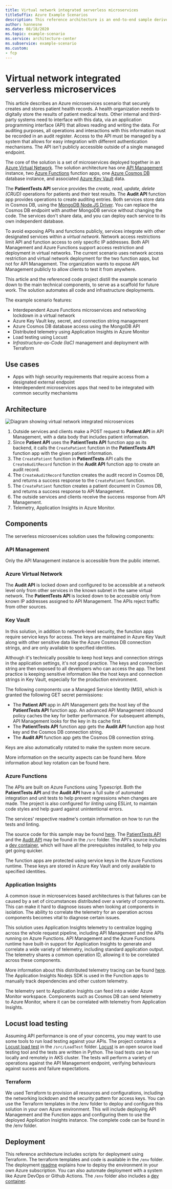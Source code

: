 ```yaml
---
title: Virtual network integrated serverless microservices
titleSuffix: Azure Example Scenarios
description: This reference architecture is an end-to-end sample derived from a customer engagement. It is an example of a microservices architecture, built using Azure Functions that can integrate with other services residing in a vnet. 
author: hannesne
ms.date: 08/18/2020
ms.topic: example-scenario
ms.service: architecture-center
ms.subservice: example-scenario
ms.custom:
- fcp
---
```


# Virtual network integrated serverless microservices

This article describes an Azure microservices scenario that securely creates and stores patient health records. A health organization needs to digitally store the results of patient medical tests. Other internal and third-party systems need to interface with this data, via an application programming interface (API) that allows reading and writing the data. For auditing purposes, all operations and interactions with this information must be recorded in an audit register. Access to the API must be managed by a system that allows for easy integration with different authentication mechanisms. The API isn't publicly accessible outside of a single managed endpoint.

The core of the solution is a set of microservices deployed together in an [Azure Virtual Network](https://azure.microsoft.com/services/virtual-network/). The solution architecture has one [API Management](https://azure.microsoft.com/services/api-management/) instance, two [Azure Functions](https://azure.microsoft.com/services/functions/) function apps, one [Azure Cosmos DB](https://azure.microsoft.com/services/cosmos-db/) database instance, and associated [Azure Key Vault](https://azure.microsoft.com/services/key-vault/) data.

The **PatientTests API** service provides the *create, read, update, delete (CRUD)* operations for patients and their test results. The **Audit API** function app provides operations to create auditing entries. Both services store data in Cosmos DB, using the [MongoDB Node.JS Driver](https://mongodb.github.io/node-mongodb-native/). You can replace the Cosmos DB endpoint with another MongoDB service without changing the code. The services don't share data, and you can deploy each service to its own independent database.

To avoid exposing APIs and functions publicly, services integrate with other designated services within a *virtual network*. Network access restrictions limit API and function access to only specific IP addresses. Both API Management and Azure Functions support access restriction and deployment in virtual networks. The current scenario uses network access restriction and virtual network deployment for the two function apps, but not for API Management. The organization wants to expose API Management publicly to allow clients to test it from anywhere.

This article and the referenced code project distill the example scenario down to the main technical components, to serve as a scaffold for future work. The solution automates all code and infrastructure deployments.

The example scenario features:

- Interdependent Azure Functions microservices and networking lockdown in a virtual network
- Azure Key Vault key, secret, and connection string management
- Azure Cosmos DB database access using the MongoDB API
- Distributed telemetry using Application Insights in Azure Monitor
- Load testing using Locust
- *Infrastructure-as-Code (IaC)* management and deployment with Terraform

## Use cases

- Apps with high security requirements that require access from a designated external endpoint
- Interdependent microservices apps that need to be integrated with common security mechanisms

## Architecture

![Diagram showing virtual network integrated microservices](./media/vnet-microservices1.png)

1. Outside services and clients make a POST request to **Patient API** in API Management, with a data body that includes patient information.
1. Since **Patient API** uses the **PatientTests API** function app as its backend, it calls the `CreatePatient` function in the **PatientTests API** function app with the given patient information.
1. The `CreatePatient` function in **PatientTests** API calls the `CreateAuditRecord` function in the **Audit API** function app to create an audit record.
1. The `CreateAuditRecord` function creates the audit record in Cosmos DB, and returns a success response to the `CreatePatient` function.
1. The `CreatePatient` function creates a patient document in Cosmos DB, and returns a success response to API Management.
1. The outside services and clients receive the success response from API Management.
1. Telemetry, Application Insights in Azure Monitor.

## Components

The serverless microservices solution uses the following components:

### API Management

Only the API Management instance is accessible from the public internet.


### Azure Virtual Network

The **Audit API** is locked down and configured to be accessible at a network level only from other services in the known subnet in the same virtual network. The **PatientTests API** is locked down to  be accessible only from known IP addresses assigned to API Management. The APIs reject traffic from other sources.

### Key Vault

In this solution, in addition to network-level security, the function apps require service keys for access. The keys are maintained in Azure Key Vault along with other sensitive data like the Azure Cosmos DB connection strings, and are only available to specified identities.

Although it's technically possible to keep host keys and connection strings in the application settings, it's not good practice. The keys and connection string are then exposed to all developers who can access the app. The best practice is keeping sensitive information like the host keys and connection strings in Key Vault, especially for the production environment.

The following components use a Managed Service Identity (MSI), which is granted the following GET secret permissions:
- The **Patient API** app in API Management gets the host key of the **PatientTests API** function app. An advanced API Management inbound policy caches the key for better performance. For subsequent attempts, API Management looks for the key in its cache first.
- The **PatientTests API** function app gets the **Audit API** function app host key and the Cosmos DB connection string.
- The **Audit API** function app gets the Cosmos DB connection string.

Keys are also automatically rotated to make the system more secure.

More information on the security aspects can be found here. More information about key rotation can be found here.

### Azure Functions

The APIs are built on Azure Functions using Typescript. Both the **PatientTests API** and the **Audit API** have a full suite of automated integration and unit tests to help prevent regressions when changes are made. The project is also configured for *linting* using ESLint, to maintain code styles and help guard against unintentional errors.

The services' respective readme's contain information on how to run the tests and linting.

The source code for this sample may be found [here](https://github.com/Azure-Samples/project-newcastle/). The [PatientTests API](https://github.com/Azure-Samples/project-newcastle/blob/master/src/PatientTestsApi/readme.md) and the [Audit API](https://github.com/Azure-Samples/project-newcastle/blob/master/src/AuditApi/readme.md) may be found in the `/src` folder. The API's source includes a [dev container](https://code.visualstudio.com/docs/remote/containers), which will have all the prerequisites installed, to help you get going quicker.

The function apps are protected using service keys in the Azure Functions runtime. These keys are stored in Azure Key Vault and only available to specified identities.

### Application Insights
A common issue in microservices based architectures is that failures can be caused by a set of circumstances distributed over a variety of components. This can make it hard to diagnose issues when looking at components in isolation. The ability to correlate the telemetry for an operation across components becomes vital to diagnose certain issues.

This solution uses Application Insights telemetry to centralize logging across the whole request pipeline, including API Management and the APIs running on Azure Functions. API Management and the Azure Functions runtime have built-in support for Application Insights to generate and correlate a wide variety of telemetry, including standard application output. The telemetry shares a common operation ID, allowing it to be correlated across these components. 

More information about this distributed telemetry tracing can be found [here](https://github.com/Azure-Samples/project-newcastle/blob/master/docs/distributed_telemetry.md). The Application Insights Nodejs SDK is used in the Function apps to manually track dependencies and other custom telemetry.

The telemetry sent to Application Insights can feed into a wider Azure Monitor workspace. Components such as Cosmos DB can send telemetry to Azure Monitor, where it can be correlated with telemetry from Application Insights.

## Locust load testing

Assuming API performance is one of your concerns, you may want to use some tools to run load testing against your APIs.
The project contains a [Locust load test](https://github.com/Azure-Samples/project-newcastle/blob/master/src/LoadTest/README.md) in the `/src/LoadTest` folder. [Locust](https://locust.io/) is an open source load testing tool and the tests are written in Python. The load tests can be run locally and remotely in AKS cluster. The tests will perform a variety of operations against the API Management endpoint, verifying behaviours against sucess and failure expectations.

### Terraform
We used Terraform to provision all resources and configurations, including the networking lockdown and the security pattern for access keys. You can use the Terraform templates in the /env folder to deploy and configure this solution in your own Azure environment. This will include deploying API Management and the Function apps and configuring them to use the deployed Application Insights instance. The complete code can be found in the /env folder.

## Deployment

This reference architecture includes scripts for deployment using Terraform. The terraform templates and code is available in the `/env` folder. The deployment [readme](https://github.com/Azure-Samples/project-newcastle/blob/master/env/readme.md) explains how to deploy the environment in your own Azure subscription. You can also automate deployment with a system like Azure DevOps or Github Actions. The `/env` folder also includes a [dev container](https://code.visualstudio.com/docs/remote/containers).

